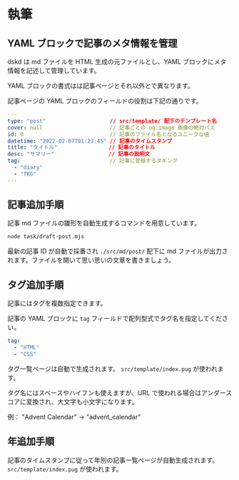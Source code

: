 # 執筆

## YAML ブロックで記事のメタ情報を管理

dskd は md ファイルを HTML 生成の元ファイルとし、YAML ブロックにメタ情報を記述して管理しています。

YAML ブロックの書式はは記事ページとそれ以外とで異なります。

記事ページの YAML ブロックのフィールドの役割は下記の通りです。

```yaml
---
type: "post"                    // src/template/ 配下のテンプレート名
cover: null                     // 記事ごとの og:image 画像の絶対パス
id: 0                           // 記事のファイル名となるユニークな値
datetime: "2022-02-07T01:23:45" // 記事のタイムスタンプ
title: "タイトル"                // 記事のタイトル
desc: "サマリー"                 // 記事の説明文
tag:                            // 記事に登録するタギング
  - "diary"
  - "TKG"
---
```

## 記事追加手順

記事 md ファイルの雛形を自動生成するコマンドを用意しています。

```bash
node task/draft-post.mjs
```

最新の記事 ID が自動で採番され `./src/md/post/` 配下に md ファイルが出力されます。ファイルを開いて思い思いの文章を書きましょう。

## タグ追加手順

記事にはタグを複数指定できます。

記事の YAML ブロックに `tag` フィールドで配列型式でタグ名を指定してください。

```yaml
tag:
  - "HTML"
  - "CSS"
```

タグ一覧ページは自動で生成されます。 `src/template/index.pug` が使われます。

タグ名にはスペースやハイフンも使えますが、URL で使われる場合はアンダースコアに変換され、大文字も小文字になります。

例： "Advent Calendar" → "advent_calendar"

## 年追加手順

記事のタイムスタンプに従って年別の記事一覧ページが自動生成されます。`src/template/index.pug` が使われます。
